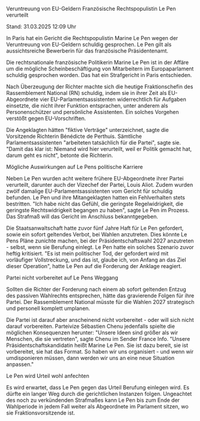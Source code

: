 
Veruntreuung von EU-Geldern
Französische Rechtspopulistin Le Pen verurteilt


Stand: 31.03.2025 12:09 Uhr


In Paris hat ein Gericht die Rechtspopulistin Marine Le Pen wegen der Veruntreuung von EU-Geldern schuldig gesprochen. Le Pen gilt als aussichtsreiche Bewerberin für das französische Präsidentenamt. 



Die rechtsnationale französische Politikerin Marine Le Pen ist in der Affäre um die mögliche Scheinbeschäftigung von Mitarbeitern im Europaparlament schuldig gesprochen worden. Das hat ein Strafgericht in Paris entschieden.


Nach Überzeugung der Richter machte sich die heutige Fraktionschefin des Rassemblement National (RN) schuldig, indem sie in ihrer Zeit als EU-Abgeordnete vier EU-Parlamentsassistenten widerrechtlich für Aufgaben einsetzte, die nicht ihrer Funktion entsprachen, unter anderem als Personenschützer und persönliche Assistenten. Ein solches Vorgehen verstößt gegen EU-Vorschriften.


Die Angeklagten hätten "fiktive Verträge" unterzeichnet, sagte die Vorsitzende Richterin Bénédicte de Perthuis. Sämtliche Parlamentsassistenten "arbeiteten tatsächlich für die Partei", sagte sie. "Damit das klar ist: Niemand wird hier verurteilt, weil er Politik gemacht hat, darum geht es nicht", betonte die Richterin. 

Mögliche Auswirkungen auf Le Pens politische Karriere


Neben Le Pen wurden acht weitere frühere EU-Abgeordnete ihrer Partei verurteilt, darunter auch der Vizechef der Partei, Louis Aliot. Zudem wurden zwölf damalige EU-Parlamentsassistenten vom Gericht für schuldig befunden. Le Pen und ihre Mitangeklagten hatten ein Fehlverhalten stets bestritten. "Ich habe nicht das Gefühl, die geringste Regelwidrigkeit, die geringste Rechtswidrigkeit begangen zu haben", sagte Le Pen im Prozess. Das Strafmaß will das Gericht im Anschluss bekanntgegeben.


Die Staatsanwaltschaft hatte zuvor fünf Jahre Haft für Le Pen gefordert, sowie ein sofort geltendes Verbot, bei Wahlen anzutreten. Dies könnte Le Pens Pläne zunichte machen, bei der Präsidentschaftswahl 2027 anzutreten - selbst, wenn sie Berufung einlegt. Le Pen hatte ein solches Szenario zuvor heftig kritisiert. "Es ist mein politischer Tod, der gefordert wird mit vorläufiger Vollstreckung, und das ist, glaube ich, von Anfang an das Ziel dieser Operation", hatte Le Pen auf die Forderung der Anklage reagiert.

Partei nicht vorbereitet auf Le Pens Weggang


Sollten die Richter der Forderung nach einem ab sofort geltenden Entzug des passiven Wahlrechts entsprechen, hätte das gravierende Folgen für ihre Partei. Der Rassemblement National müsste für die Wahlen 2027 strategisch und personell komplett umplanen. 


Die Partei ist darauf aber anscheinend nicht vorbereitet - oder will sich nicht darauf vorbereiten. Parteivize Sébastien Chenu jedenfalls spielte die möglichen Konsequenzen herunter: "Unsere Ideen sind größer als wir Menschen, die sie vertreten", sagte Chenu im Sender France Info. "Unsere Präsidentschaftskandidatin heißt Marine Le Pen. Sie ist dazu bereit, sie ist vorbereitet, sie hat das Format. So haben wir uns organisiert - und wenn wir umdisponieren müssen, dann werden wir uns an eine neue Situation anpassen."

Le Pen wird Urteil wohl anfechten


Es wird erwartet, dass Le Pen gegen das Urteil Berufung einlegen wird. Es dürfte ein langer Weg durch die gerichtlichen Instanzen folgen. Ungeachtet des noch zu verkündenden Strafmaßes kann Le Pen bis zum Ende der Wahlperiode in jedem Fall weiter als Abgeordnete im Parlament sitzen, wo sie Fraktionsvorsitzende ist.

